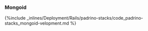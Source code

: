 <!--  usedin: [ _rails/deployment/padrino-stacks.md] -->


### Mongoid



{%include _inlines/Deployment/Rails/padrino-stacks/code_padrino-stacks_mongoid-velopment.md %}




